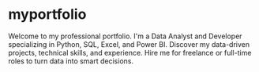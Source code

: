 # myportfolio
Welcome to my professional portfolio. I'm a Data Analyst and Developer specializing in Python, SQL, Excel, and Power BI. Discover my data-driven projects, technical skills, and experience. Hire me for freelance or full-time roles to turn data into smart decisions.
